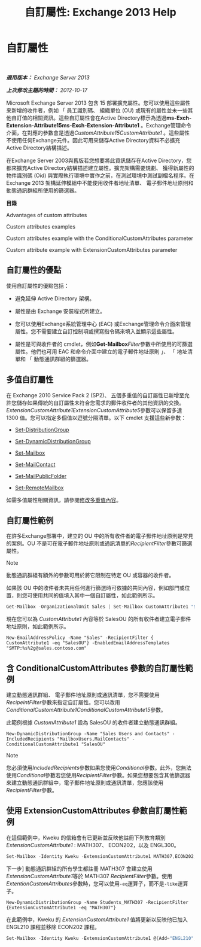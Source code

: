 ﻿---
title: '自訂屬性: Exchange 2013 Help'
TOCTitle: 自訂屬性
ms:assetid: 2b043878-0b34-4563-a9c2-28a9efa7447e
ms:mtpsurl: https://technet.microsoft.com/zh-tw/library/Ee423541(v=EXCHG.150)
ms:contentKeyID: 50472880
ms.date: 05/21/2018
mtps_version: v=EXCHG.150
ms.translationtype: MT
---

# 自訂屬性

 

_**適用版本：** Exchange Server 2013_

_**上次修改主題的時間：** 2012-10-17_

Microsoft Exchange Server 2013 包含 15 部署擴充屬性。您可以使用這些屬性来新增的收件者，例如 「 員工識別碼、 組織單位 (OU) 或現有的屬性並未一些其他自訂值的相關資訊。這些自訂屬性會在Active Directory標示為透過**ms-Exch-Extension-Attribute15ms-Exch-Extension-Attribute1** 。Exchange管理命令介面，在對應的參數會是透過*CustomAttribute15CustomAttribute1* 。這些屬性不使用任何Exchange元件。因此可用來儲存Active Directory資料不必擴充Active Directory結構描述。

在Exchange Server 2003與舊版若您想要將此資訊儲存在Active Directory，您都來擴充Active Directory結構描述建立屬性。擴充架構需要規劃、 獲得新屬性的物件識別碼 (Oid) 與實際執行環境中實作之前，在測試環境中測試副檔名程序。在 Exchange 2013 架構延伸模組中不能使用收件者地址清單、 電子郵件地址原則和動態通訊群組所使用的篩選器。

**目錄**

Advantages of custom attributes

Custom attributes examples

Custom attributes example with the ConditionalCustomAttributes parameter

Custom attribute example with ExtensionCustomAttributes parameter

## 自訂屬性的優點

使用自訂屬性的優點包括：

  - 避免延伸 Active Directory 架構。

  - 屬性是由 Exchange 安裝程式所建立。

  - 您可以使用Exchange系統管理中心 (EAC) 或Exchange管理命令介面來管理屬性。您不需要建立自訂控制項或撰寫指令碼來填入並顯示這些屬性。

  - 屬性是可與收件者的 cmdlet，例如**Get-Mailbox***Filter*參數中所使用的可篩選屬性。他們也可用 EAC 和命令介面中建立的電子郵件地址原則 」、 「 地址清單和 「 動態通訊群組的篩選器。

## 多值自訂屬性

在 Exchange 2010 Service Pack 2 (SP2)、 五個多重值的自訂屬性已新增至允許您儲存如果傳統的自訂屬性未符合您需求的郵件收件者的其他資訊的交換。*ExtensionCustomAttribute1ExtensionCustomAttribute5*參數可以保留多達 1300 值。您可以指定多個值以逗號分隔清單。以下 cmdlet 支援這些新參數：

  - [Set-DistributionGroup](https://technet.microsoft.com/zh-tw/library/bb124955\(v=exchg.150\))

  - [Set-DynamicDistributionGroup](https://technet.microsoft.com/zh-tw/library/bb123796\(v=exchg.150\))

  - [Set-Mailbox](https://technet.microsoft.com/zh-tw/library/bb123981\(v=exchg.150\))

  - [Set-MailContact](https://technet.microsoft.com/zh-tw/library/aa995950\(v=exchg.150\))

  - [Set-MailPublicFolder](https://technet.microsoft.com/zh-tw/library/bb123707\(v=exchg.150\))

  - [Set-RemoteMailbox](https://technet.microsoft.com/zh-tw/library/ff607302\(v=exchg.150\))

如需多值屬性相關資訊，請參閱[修改多重值內容](modifying-multivalued-properties-exchange-2013-help.md)。

## 自訂屬性範例

在許多Exchange部署中，建立的 OU 中的所有收件者的電子郵件地址原則是常見的案例。OU 不是可在電子郵件地址原則或通訊清單的*RecipientFilter*參數可篩選屬性。


> [!NOTE]  
> 動態通訊群組有額外的參數可用於將它限制在特定 OU 或容器的收件者。




如果該 OU 中的收件者未共用任何進行篩選時可依據的共同內容，例如部門或位置，則您可使用共同的值填入其中一個自訂屬性，如此範例所示。

```powershell
Get-Mailbox -OrganizationalUnit Sales | Set-Mailbox CustomAttribute1 "SalesOU"
```

現在您可以為 *CustomAttribute1* 內容等於 SalesOU 的所有收件者建立電子郵件地址原則，如此範例所示。

    New-EmailAddressPolicy -Name "Sales" -RecipientFilter { CustomAttribute1 -eq "SalesOU"} -EnabledEmailAddressTemplates "SMTP:%s%2g@sales.contoso.com"

## 含 ConditionalCustomAttributes 參數的自訂屬性範例

建立動態通訊群組、 電子郵件地址原則或通訊清單，您不需要使用*RecipeintFilter*參數來指定自訂屬性。您可以改用*ConditionalCustomAttribute1ConditionalCustomAttribute15*參數。

此範例根據 *CustomAttribute1* 設為 SalesOU 的收件者建立動態通訊群組。

    New-DynamicDistributionGroup -Name "Sales Users and Contacts" -IncludedRecipients "MailboxUsers,MailContacts" -ConditionalCustomAttribute1 "SalesOU"


> [!NOTE]  
> 您必須使用<em>IncludedRecipients</em>參數如果您使用<em>Conditional</em>參數。此外，您無法使用<em>Conditional</em>參數若您使用<em>RecipientFilter</em>參數。如果您想要包含其他篩選器來建立動態通訊群組中，電子郵件地址原則或通訊清單，您應該使用<em>RecipientFilter</em>參數。




## 使用 ExtensionCustomAttributes 參數自訂屬性範例

在這個範例中，Kweku 的信箱會有已更新並反映他註冊下列教育類別*ExtensionCustomAttribute1* : MATH307、 ECON202，以及 ENGL300。

```powershell
Set-Mailbox -Identity Kweku -ExtensionCustomAttribute1 MATH307,ECON202,ENGL300
```

下一步\] 動態通訊群組的所有學生都註冊 MATH307 會建立使用*ExtensionCustomAttribute1*等於 MATH307 *RecipientFilter*參數。使用*ExtentionCustomAttributes*參數時，您可以使用`-eq`運算子，而不是`-like`運算子。

    New-DynamicDistributionGroup -Name Students_MATH307 -RecipientFilter {ExtensionCustomAttribute1 -eq "MATH307"}

在此範例中，Kweku 的 *ExtensionCustomAttribute1* 值將更新以反映他已加入 ENGL210 課程並移除 ECON202 課程。

```powershell
Set-Mailbox -Identity Kweku -ExtensionCustomAttribute1 @{Add="ENGL210"; Remove="ECON202"}
```

